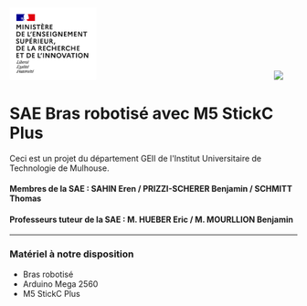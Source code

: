 <img src="Images/Logo_enseignement_sup.png" width="152">&nbsp;&nbsp;&nbsp;&nbsp;&nbsp;&nbsp;&nbsp;&nbsp;&nbsp;&nbsp;&nbsp;&nbsp;&nbsp;&nbsp;&nbsp;&nbsp;&nbsp;&nbsp;&nbsp;&nbsp;&nbsp;&nbsp;&nbsp;&nbsp;&nbsp;&nbsp;&nbsp;&nbsp;&nbsp;&nbsp;&nbsp;&nbsp;&nbsp;&nbsp;&nbsp;&nbsp;&nbsp;&nbsp;&nbsp;&nbsp;&nbsp;&nbsp;&nbsp;&nbsp;&nbsp;&nbsp;&nbsp;&nbsp;&nbsp;&nbsp;&nbsp;&nbsp;&nbsp;&nbsp;&nbsp;&nbsp;&nbsp;&nbsp;&nbsp;&nbsp;&nbsp;&nbsp;&nbsp;&nbsp;&nbsp;&nbsp;&nbsp;&nbsp;&nbsp;&nbsp;&nbsp;&nbsp;&nbsp;&nbsp;&nbsp;&nbsp;&nbsp;&nbsp;&nbsp;<img src="Images/Logo_Université_de_Haute-Alsace_-_UHA.png" width="330">

# SAE Bras robotisé avec M5 StickC Plus

Ceci est un projet du département GEII de l'Institut Universitaire de Technologie de Mulhouse.

#### Membres de la SAE : SAHIN Eren / PRIZZI-SCHERER Benjamin / SCHMITT Thomas

#### Professeurs tuteur de la SAE : M. HUEBER Eric / M. MOURLLION Benjamin

***

### Matériel à notre disposition

- Bras robotisé
- Arduino Mega 2560
- M5 StickC Plus
